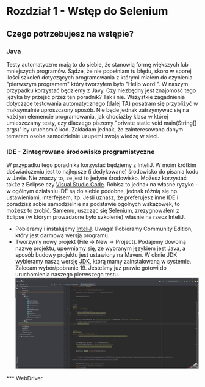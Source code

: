 # Rozdział 1 - Wstęp do Selenium

## Czego potrzebujesz na wstępie? 
### Java
Testy automatyczne mają to do siebie, że stanowią formę większych lub mniejszych programów. Sądze, że nie popełniam tu błędu, skoro w sporej ilości  szkoleń dotyczących programowania z którymi miałem do czynienia "pierwszym programem" który tworzyłem było "Hello word!". W naszym przypadku korzystać będziemy z Javy. Czy niezbędny jest znajomość tego języka by przejść przez ten poradnik? Tak i nie. Wszystkie zagadnienia dotyczące testowania automatycznego (dalej TA) posatram się przybliżyć w maksymalnie uproszczony sposób. Nie będe jednak zatrzymywać się na każdym elemencie programowania, jak chociażby klasa w której umieszczamy testy, czy dlaczego piszemy "private static void main(String[] args)" by uruchomić kod. Zakładam jednak, że zainteresowana danym tematem osoba samodzielnie uzupełni swoją wiedzę w sieci. 
### IDE - Zintegrowane środowisko programistyczne
W przypadku tego poradnika korzystać będziemy z InteliJ. W moim krótkim doświadczeniu jest to najlepsze (i dedykowane) środowisko do pisania kodu w Javie. 
Nie znaczy to, ze jest to jedyne środowisko. Możesz korzystać także z Eclipse czy [Visual Studio Code](https://code.visualstudio.com/docs/java/java-testing). Robisz to jednak na własne ryzyko - w ogólnym działaniu IDE są do siebie podobne, jednak różnią się np. ustawieniami, interfejsem, itp. Jesli uznasz, że preferujesz inne IDE i poradzisz sobie samodzielnie na podstawie ogólnych wskazówek, to możesz to zrobić. Samemu, uszcząc się Selenium, zrezygnowałem z Eclipse (w którym prowadzone było szkolenie) własnie na rzecz InteliJ. 

* Pobieramy i instalujemy [InteliJ](https://www.jetbrains.com/idea/). Uwaga! Pobieramy Community Edition, który jest darmową wersją programu.
* Tworzymy nowy projekt (File -> New -> Project). Podajemy dowolną nazwę projektu, upewniamy się, że wybranym językiem jest Java, a sposób budowy projektu jest ustawiony na Maven. W oknie JDK wybieramy naszą wersję [JDK](https://www.oracle.com/pl/java/technologies/downloads/), którą mamy zainstalowaną w systemie. Zalecam wybór/pobranie 19. Jesteśmy już prawie gotowi do uruchomienia naszego pierwszego testu. 
![Sposób utworzenia nowego projektu](https://github.com/szymKamil/PoradnikTA/blob/main/Ilustracje/2024-01-22_11h50_27.gif) 

*** WebDriver 

